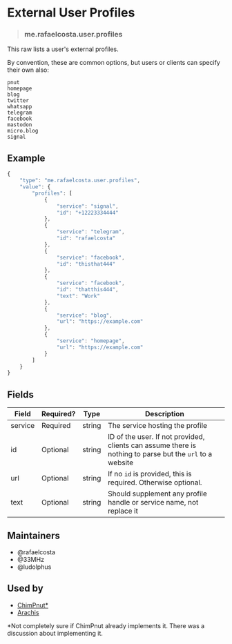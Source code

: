 <!-- give your raw a title -->
# External User Profiles

<!-- specify the "type" for your raw -->
> ### me.rafaelcosta.user.profiles

<!-- provide a description of what your raw represents -->
This raw lists a user's external profiles.

By convention, these are common options, but users or clients can specify their own also:

```
pnut
homepage
blog
twitter
whatsapp
telegram
facebook
mastodon
micro.blog
signal
```

<!-- provide at least one example of what your raw might look like in the wild -->
## Example

~~~ js
{
    "type": "me.rafaelcosta.user.profiles",
    "value": {
        "profiles": [
            {
                "service": "signal",
                "id": "+12223334444"
            },
            {
                "service": "telegram",
                "id": "rafaelcosta"
            },
            {
                "service": "facebook",
                "id": "thisthat444"
            },
            {
                "service": "facebook",
                "id": "thatthis444",
                "text": "Work"
            },
            {
                "service": "blog",
                "url": "https://example.com"
            },
            {
                "service": "homepage",
                "url": "https://example.com"
            }
        ]
    }
}
~~~

<!-- provide a complete description of the fields in the "value" object for your raw -->
## Fields

| Field         | Required? | Type   | Description                                                 |
| -----         | --------- | ----   | -----------                                                 |
| service       | Required  | string | The service hosting the profile |
| id            | Optional  | string | ID of the user. If not provided, clients can assume there is nothing to parse but the `url` to a website |
| url           | Optional  | string | If no `id` is provided, this is required. Otherwise optional. |
| text          | Optional  | string | Should supplement any profile handle or service name, not replace it |

<!-- provide a way to contact you -->
## Maintainers
* @rafaelcosta
* @33MHz
* @ludolphus

<!-- provide references to compatible apps / service -->
## Used by
* [ChimPnut*](https://itunes.apple.com/us/app/chimpnut-microblog-pm-chat/id1198300163?mt=8)
* [Arachis](https://itunes.apple.com/br/app/arachis/id1200781062?mt=8)

*Not completely sure if ChimPnut already implements it. There was a discussion about implementing it.
